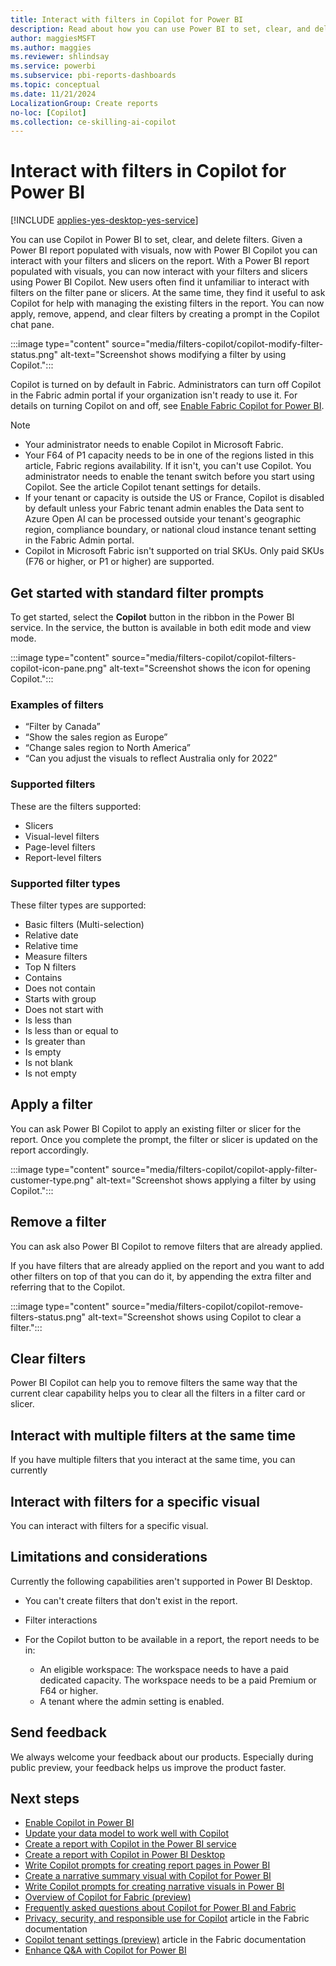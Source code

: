 ```yaml
---
title: Interact with filters in Copilot for Power BI 
description: Read about how you can use Power BI to set, clear, and delete filters.
author: maggiesMSFT
ms.author: maggies
ms.reviewer: shlindsay
ms.service: powerbi
ms.subservice: pbi-reports-dashboards
ms.topic: conceptual
ms.date: 11/21/2024
LocalizationGroup: Create reports
no-loc: [Copilot]
ms.collection: ce-skilling-ai-copilot
---
```

# Interact with filters in Copilot for Power BI 

[!INCLUDE [applies-yes-desktop-yes-service](../includes/applies-yes-desktop-yes-service.md)]

You can use Copilot in Power BI to set, clear, and delete filters. Given a Power BI report populated with visuals, now with Power BI Copilot you can interact with your filters and slicers on the report. With a Power BI report populated with visuals, you can now interact with your filters and slicers using Power BI Copilot. New users often find it unfamiliar to interact with filters on the filter pane or slicers. At the same time, they find it useful to ask Copilot for help with managing the existing filters in the report. You can now apply, remove, append, and clear filters by creating a prompt in the Copilot chat pane. 

:::image type="content" source="media/filters-copilot/copilot-modify-filter-status.png" alt-text="Screenshot shows modifying a filter by using Copilot.":::

Copilot is turned on by default in Fabric. Administrators can turn off Copilot in the Fabric admin portal if your organization isn't ready to use it. For details on turning Copilot on and off, see [Enable Fabric Copilot for Power BI](/fabric/get-started/copilot-enable-fabric).

> [!NOTE]
>
> - Your administrator needs to enable Copilot in Microsoft Fabric.
> - Your F64 of P1 capacity needs to be in one of the regions listed in this article, Fabric regions availability. If it isn't, you can't use Copilot.
You administrator needs to enable the tenant switch before you start using Copilot. See the article Copilot tenant settings for details.
> - If your tenant or capacity is outside the US or France, Copilot is disabled by default unless your Fabric tenant admin enables the Data sent to Azure Open AI can be processed outside your tenant's geographic region, compliance boundary, or national cloud instance tenant setting in the Fabric Admin portal.
> - Copilot in Microsoft Fabric isn't supported on trial SKUs. Only paid SKUs (F76 or higher, or P1 or higher) are supported.

## Get started with standard filter prompts

To get started, select the **Copilot** button in the ribbon in the Power BI service. In the service, the button is available in both edit mode and view mode.

:::image type="content" source="media/filters-copilot/copilot-filters-copilot-icon-pane.png" alt-text="Screenshot shows the icon for opening Copilot.":::

### Examples of filters

- “Filter by Canada” 
- “Show the sales region as Europe” 
- “Change sales region to North America” 
- “Can you adjust the visuals to reflect Australia only for 2022” 

### Supported filters

These are the filters supported: 

- Slicers 
- Visual-level filters 
- Page-level filters 
- Report-level filters 

### Supported filter types

These filter types are supported:

- Basic filters (Multi-selection) 
- Relative date 
- Relative time 
- Measure filters 
- Top N filters 
- Contains 
- Does not contain  
- Starts with group 
- Does not start with 
- Is less than 
- Is less than or equal to 
- Is greater than  
- Is empty 
- Is not blank 
- Is not empty 

## Apply a filter 

You can ask Power BI Copilot to apply an existing filter or slicer for the report. Once you complete the prompt, the filter or slicer is updated on the report accordingly.

:::image type="content" source="media/filters-copilot/copilot-apply-filter-customer-type.png" alt-text="Screenshot shows applying a filter by using Copilot.":::

## Remove a filter  

You can ask also Power BI Copilot to remove filters that are already applied.

If you have filters that are already applied on the report and you want to add other filters on top of that you can do it, by appending the extra filter and referring that to the Copilot.

:::image type="content" source="media/filters-copilot/copilot-remove-filters-status.png" alt-text="Screenshot shows using Copilot to clear a filter.":::

## Clear filters 

Power BI Copilot can help you to remove filters the same way that the current clear capability helps you to clear all the filters in a filter card or slicer.  

## Interact with multiple filters at the same time 

If you have multiple filters that you interact at the same time, you can currently  

## Interact with filters for a specific visual 

You can interact with filters for a specific visual.

## Limitations and considerations 

Currently the following capabilities aren't supported in Power BI Desktop.

- You can't create filters that don't exist in the report.
- Filter interactions
- For the Copilot button to be available in a report, the report needs to be in: 

  - An eligible workspace: The workspace needs to have a paid dedicated capacity. The workspace needs to be a paid Premium or F64 or higher. 
  - A tenant where the admin setting is enabled. 

## Send feedback  

We always welcome your feedback about our products. Especially during public preview, your feedback helps us improve the product faster.
 
## Next steps

- [Enable Copilot in Power BI](/fabric/get-started/copilot-enable-fabric)
- [Update your data model to work well with Copilot](copilot-evaluate-data.md)
- [Create a report with Copilot in the Power BI service](copilot-create-report-service.md)
- [Create a report with Copilot in Power BI Desktop](copilot-create-desktop-report.md)
- [Write Copilot prompts for creating report pages in Power BI](copilot-prompts-report-pages.md)
- [Create a narrative summary visual with Copilot for Power BI](copilot-create-narrative.md)
- [Write Copilot prompts for creating narrative visuals in Power BI](copilot-prompts-narratives.md)
- [Overview of Copilot for Fabric (preview)](/fabric/get-started/copilot-fabric-overview)
- [Frequently asked questions about Copilot for Power BI and Fabric](/fabric/get-started/copilot-faq-fabric)
- [Privacy, security, and responsible use for Copilot](/fabric/get-started/copilot-privacy-security) article in the Fabric documentation 
- [Copilot tenant settings (preview)](/fabric/admin/service-admin-portal-copilot) article in the Fabric documentation 
- [Enhance Q&A with Copilot for Power BI](../natural-language/q-and-a-copilot-enhancements.md)